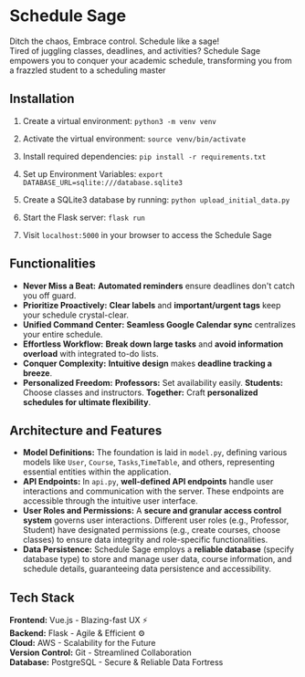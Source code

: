 # Schedule Sage

Ditch the chaos, Embrace control. Schedule like a sage! \
Tired of juggling classes, deadlines, and activities? Schedule Sage empowers you to conquer your academic schedule, transforming you from a frazzled student to a scheduling master

## Installation

1. Create a virtual environment:
   `python3 -m venv venv`

2. Activate the virtual environment:
   `source venv/bin/activate`

3. Install required dependencies:
   `pip install -r requirements.txt`

4. Set up Environment Variables:
   `export DATABASE_URL=sqlite:///database.sqlite3`

5. Create a SQLite3 database by running:
   `python upload_initial_data.py`

6. Start the Flask server:
   `flask run`

7. Visit `localhost:5000` in your browser to access the Schedule Sage

## Functionalities

- **Never Miss a Beat:** **Automated reminders** ensure deadlines don't catch you off guard.
- **Prioritize Proactively:** **Clear labels** and **important/urgent tags** keep your schedule crystal-clear.
- **Unified Command Center:** **Seamless Google Calendar sync** centralizes your entire schedule.
- **Effortless Workflow:** **Break down large tasks** and **avoid information overload** with integrated to-do lists.
- **Conquer Complexity:** **Intuitive design** makes **deadline tracking a breeze**.
- **Personalized Freedom:** **Professors:** Set availability easily. **Students:** Choose classes and instructors. **Together:** Craft **personalized schedules for ultimate flexibility**.

## Architecture and Features

- **Model Definitions:** The foundation is laid in `model.py`, defining various models like `User`, `Course`, `Tasks`,`TimeTable`, and others, representing essential entities within the application.
- **API Endpoints:** In `api.py`, **well-defined API endpoints** handle user interactions and communication with the server. These endpoints are accessible through the intuitive user interface.
- **User Roles and Permissions:** A **secure and granular access control system** governs user interactions. Different user roles (e.g., Professor, Student) have designated permissions (e.g., create courses, choose classes) to ensure data integrity and role-specific functionalities.
- **Data Persistence:** Schedule Sage employs a **reliable database** (specify database type) to store and manage user data, course information, and schedule details, guaranteeing data persistence and accessibility.

## Tech Stack

**Frontend:** Vue.js - Blazing-fast UX ⚡️\
**Backend:** Flask - Agile & Efficient ⚙️\
**Cloud:** AWS - Scalability for the Future \
**Version Control:** Git - Streamlined Collaboration \
**Database:** PostgreSQL - Secure & Reliable Data Fortress
